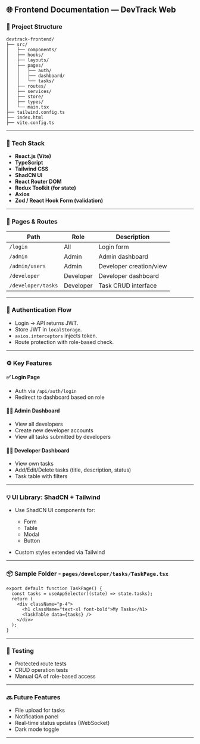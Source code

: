 ## 🌐 Frontend Documentation — **DevTrack Web**

### 📁 Project Structure

```
devtrack-frontend/
├── src/
│   ├── components/
│   ├── hooks/
│   ├── layouts/
│   ├── pages/
│   │   ├── auth/
│   │   ├── dashboard/
│   │   └── tasks/
│   ├── routes/
│   ├── services/
│   ├── store/
│   ├── types/
│   └── main.tsx
├── tailwind.config.ts
├── index.html
├── vite.config.ts
```

---

### 🧩 Tech Stack

* **React.js (Vite)**
* **TypeScript**
* **Tailwind CSS**
* **ShadCN UI**
* **React Router DOM**
* **Redux Toolkit (for state)**
* **Axios**
* **Zod / React Hook Form (validation)**

---

### 🧠 Pages & Routes

| Path               | Role      | Description             |
| ------------------ | --------- | ----------------------- |
| `/login`           | All       | Login form              |
| `/admin`           | Admin     | Admin dashboard         |
| `/admin/users`     | Admin     | Developer creation/view |
| `/developer`       | Developer | Developer dashboard     |
| `/developer/tasks` | Developer | Task CRUD interface     |

---

### 🔐 Authentication Flow

* Login → API returns JWT.
* Store JWT in `localStorage`.
* `axios.interceptors` injects token.
* Route protection with role-based check.

---

### ⚙️ Key Features

#### ✅ Login Page

* Auth via `/api/auth/login`
* Redirect to dashboard based on role

#### 🧑‍💼 Admin Dashboard

* View all developers
* Create new developer accounts
* View all tasks submitted by developers

#### 🧑‍💻 Developer Dashboard

* View own tasks
* Add/Edit/Delete tasks (title, description, status)
* Task table with filters

---

### 💡 UI Library: ShadCN + Tailwind

* Use ShadCN UI components for:

  * Form
  * Table
  * Modal
  * Button
* Custom styles extended via Tailwind

---

### 📦 Sample Folder - `pages/developer/tasks/TaskPage.tsx`

```tsx
export default function TaskPage() {
  const tasks = useAppSelector((state) => state.tasks);
  return (
    <div className="p-4">
      <h1 className="text-xl font-bold">My Tasks</h1>
      <TaskTable data={tasks} />
    </div>
  );
}
```

---

### 🧪 Testing

* Protected route tests
* CRUD operation tests
* Manual QA of role-based access

---

### 🔜 Future Features

* File upload for tasks
* Notification panel
* Real-time status updates (WebSocket)
* Dark mode toggle

---